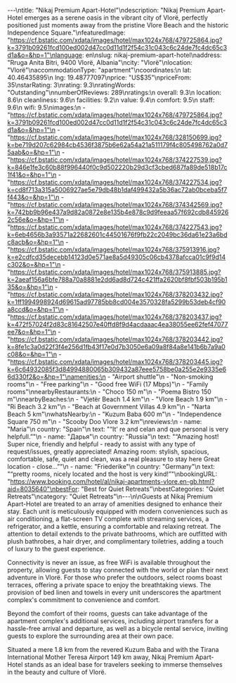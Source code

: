 ---\ntitle: "Nikaj Premium Apart-Hotel"\ndescription: "Nikaj Premium Apart-Hotel emerges as a serene oasis in the vibrant city of Vlorë, perfectly positioned just moments away from the pristine Vlore Beach and the historic Independence Square."\nfeaturedImage: "https://cf.bstatic.com/xdata/images/hotel/max1024x768/479725864.jpg?k=3791b09261fcd100ed002d47cc0d11d1f2f54c31c043c6c24de7fc4dc65c3d1a&o=&hp=1"\nlanguage: en\nslug: nikaj-premium-apart-hotel\naddress: "Rruga Anita Bitri, 9400 Vlorë, Albania"\ncity: "Vlorë"\nlocation: "Vlorë"\naccommodationType: "apartment"\ncoordinates:\n  lat: 40.46435895\n  lng: 19.48777097\nprice: "US$35"\npriceFrom: 35\nstarRating: 3\nrating: 9.3\nratingWords: "Outstanding"\nnumberOfReviews: 289\nratings:\n  overall: 9.3\n  location: 8.6\n  cleanliness: 9.6\n  facilities: 9.2\n  value: 9.4\n  comfort: 9.5\n  staff: 9.6\n  wifi: 9.5\nimages:\n  - "https://cf.bstatic.com/xdata/images/hotel/max1024x768/479725864.jpg?k=3791b09261fcd100ed002d47cc0d11d1f2f54c31c043c6c24de7fc4dc65c3d1a&o=&hp=1"\n  - "https://cf.bstatic.com/xdata/images/hotel/max1024x768/328150699.jpg?k=be719d207c62984cb4536f3875b6e62a54a21a511179f4c805498762a0d75aab&o=&hp=1"\n  - "https://cf.bstatic.com/xdata/images/hotel/max1024x768/374227539.jpg?k=846e1fe3c60b88f996440f0c9d502220b29d3cf3cbed687fa89de518b17c1f41&o=&hp=1"\n  - "https://cf.bstatic.com/xdata/images/hotel/max1024x768/374227534.jpg?k=cd8f713a315a5006927ae5e79db48b1daf499432a5b36ac72ab0bceba5f7f443&o=&hp=1"\n  - "https://cf.bstatic.com/xdata/images/hotel/max1024x768/374342569.jpg?k=742bb9b96e437a9d82a0872e8e135b4e878c9d9feeaa57f692cdb8459262c56e&o=&hp=1"\n  - "https://cf.bstatic.com/xdata/images/hotel/max1024x768/374227543.jpg?k=6eb4656b3a93571a22682601c44501676f9fb22c2049bc36da61e23a6bdc8acb&o=&hp=1"\n  - "https://cf.bstatic.com/xdata/images/hotel/max1024x768/375913916.jpg?k=e2cdfcd35decebb14123d0e571ae8a5d49305c06cb4378afcca01c9f9d14c302&o=&hp=1"\n  - "https://cf.bstatic.com/xdata/images/hotel/max1024x768/375913885.jpg?k=2aeaf156a6bfe788a70a8881e2dd6ad8d724c421ffa2620bf8fbf503b195b135&o=&hp=1"\n  - "https://cf.bstatic.com/xdata/images/hotel/max1024x768/378203432.jpg?k=1ff1994998924d69615ad97785bb8cd004e3570328fa5299b53deb4cf90a8ccd&o=&hp=1"\n  - "https://cf.bstatic.com/xdata/images/hotel/max1024x768/378203437.jpg?k=472f57024f2d83c81642507e40ffd8f9d4acdaaac4ea38055ee62fef47077ee7&o=&hp=1"\n  - "https://cf.bstatic.com/xdata/images/hotel/max1024x768/378203442.jpg?k=8fe1c3a0d22f3f4e256d1fb43f17e0d7b3050e6a09a8f84a8e141b6b7a9a0c08&o=&hp=1"\n  - "https://cf.bstatic.com/xdata/images/hotel/max1024x768/378203445.jpg?k=6c64932085f3d84994880065b309432a87eee5758be0a255e2e9335e66d330f2&o=&hp=1"\namenities:\n  - "Airport shuttle"\n  - "Non-smoking rooms"\n  - "Free parking"\n  - "Good free WiFi (17 Mbps)"\n  - "Family rooms"\nnearbyRestaurants:\n  - "Choco 150 m"\n  - "Poema Bistro 150 m"\nnearbyBeaches:\n  - "Vjetër Beach 1.4 km"\n  - "Vlore Beach 1.9 km"\n  - "Ri Beach 3.2 km"\n  - "Beach at Government Villas 4.9 km"\n  - "Narta Beach 5 km"\nwhatsNearby:\n  - "Kuzum Baba 600 m"\n  - "Independence Square 750 m"\n  - "Scooby Doo Vlore 3.2 km"\nreviews:\n  - name: "Maria"\n    country: "Spain"\n    text: "“It’ re and celan and que personal is very helpfull.”"\n  - name: "Дарья"\n    country: "Russia"\n    text: "“Amazing host! Super nice, friendly and helpful - ready to assist with any type of request/issues, greatly appreciated!
Amazing room: stylish, spacious, comfortable, safe, quiet and clean, was a real pleasure to stay here
Great location - close...”"\n  - name: "Friederike"\n    country: "Germany"\n    text: "“pretty rooms, nicely located and the host is very kind!”"\nbookingURL: "https://www.booking.com/hotel/al/nikaj-apartments-vlore.en-gb.html?aid=8035640"\nbestFor: "Best for Quiet Retreats"\nbestCategories: "Quiet Retreats"\ncategory: "Quiet Retreats"\n---\n\nGuests at Nikaj Premium Apart-Hotel are treated to an array of amenities designed to enhance their stay. Each unit is meticulously equipped with modern conveniences such as air conditioning, a flat-screen TV complete with streaming services, a refrigerator, and a kettle, ensuring a comfortable and relaxing retreat. The attention to detail extends to the private bathrooms, which are outfitted with plush bathrobes, a hair dryer, and complimentary toiletries, adding a touch of luxury to the guest experience.

Connectivity is never an issue, as free WiFi is available throughout the property, allowing guests to stay connected with the world or plan their next adventure in Vlorë. For those who prefer the outdoors, select rooms boast terraces, offering a private space to enjoy the breathtaking views. The provision of bed linen and towels in every unit underscores the apartment complex's commitment to convenience and comfort.

Beyond the comfort of their rooms, guests can take advantage of the apartment complex's additional services, including airport transfers for a hassle-free arrival and departure, as well as a bicycle rental service, inviting guests to explore the surrounding area at their own pace.

Situated a mere 1.8 km from the revered Kuzum Baba and with the Tirana International Mother Teresa Airport 149 km away, Nikaj Premium Apart-Hotel stands as an ideal base for travelers seeking to immerse themselves in the beauty and culture of Vlorë.